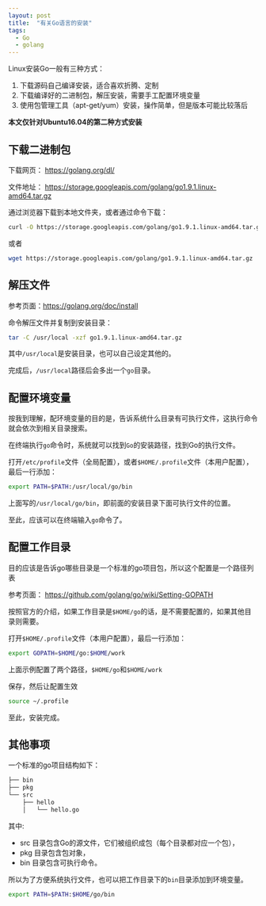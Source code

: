 ```yaml
---
layout: post
title:  "有关Go语言的安装"
tags:
  - Go
  - golang
---
```


Linux安装Go一般有三种方式：

1. 下载源码自己编译安装，适合喜欢折腾、定制
2. 下载编译好的二进制包，解压安装，需要手工配置环境变量
3. 使用包管理工具（apt-get/yum）安装，操作简单，但是版本可能比较落后

**本文仅针对Ubuntu16.04的第二种方式安装**

## 下载二进制包

下载网页： <https://golang.org/dl/>

文件地址： <https://storage.googleapis.com/golang/go1.9.1.linux-amd64.tar.gz>

通过浏览器下载到本地文件夹，或者通过命令下载：

``` bash
curl -O https://storage.googleapis.com/golang/go1.9.1.linux-amd64.tar.gz
```
或者

``` bash
wget https://storage.googleapis.com/golang/go1.9.1.linux-amd64.tar.gz
```

## 解压文件

参考页面：<https://golang.org/doc/install>

命令解压文件并复制到安装目录：

``` bash
tar -C /usr/local -xzf go1.9.1.linux-amd64.tar.gz
```

其中`/usr/local`是安装目录，也可以自己设定其他的。

完成后，`/usr/local`路径后会多出一个`go`目录。


## 配置环境变量

按我到理解，配环境变量的目的是，告诉系统什么目录有可执行文件，这执行命令就会依次到相关目录搜索。

在终端执行`go`命令时，系统就可以找到`Go`的安装路径，找到Go的执行文件。

打开`/etc/profile`文件（全局配置），或者`$HOME/.profile`文件（本用户配置），最后一行添加：

``` bash
export PATH=$PATH:/usr/local/go/bin
```

上面写的`/usr/local/go/bin`，即前面的安装目录下面可执行文件的位置。

至此，应该可以在终端输入`go`命令了。


## 配置工作目录

目的应该是告诉go哪些目录是一个标准的go项目包，所以这个配置是一个路径列表

参考页面： <https://github.com/golang/go/wiki/Setting-GOPATH>

按照官方的介绍，如果工作目录是`$HOME/go`的话，是不需要配置的，如果其他目录则需要。

打开`$HOME/.profile`文件（本用户配置），最后一行添加：

``` bash
export GOPATH=$HOME/go:$HOME/work
```
上面示例配置了两个路径，`$HOME/go`和`$HOME/work`

保存，然后让配置生效

``` bash
source ~/.profile
```

至此，安装完成。

## 其他事项

一个标准的go项目结构如下：

``` bash
├── bin
├── pkg
└── src
    ├── hello
    │   └── hello.go
```
其中: 

- src 目录包含Go的源文件，它们被组织成包（每个目录都对应一个包），
- pkg 目录包含包对象，
- bin 目录包含可执行命令。

所以为了方便系统执行文件，也可以把工作目录下的`bin`目录添加到环境变量。

``` bash
export PATH=$PATH:$HOME/go/bin
```

















